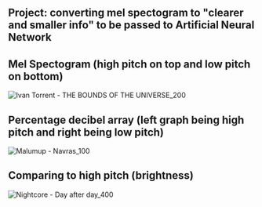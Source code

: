 
## Project: converting mel spectogram to "clearer and smaller info" to be passed to Artificial Neural Network
## Mel Spectogram (high pitch on top and low pitch on bottom)
![Ivan Torrent - THE BOUNDS OF THE UNIVERSE_200](https://user-images.githubusercontent.com/59181775/80721741-dd754d80-8afe-11ea-81c1-1f8cd566c35e.png)



## Percentage decibel array (left graph being high pitch and right being low pitch)
![Malumup - Navras_100](https://user-images.githubusercontent.com/59181775/80723968-8f157e00-8b01-11ea-9cd7-7f7f27274296.png)

## Comparing to high pitch (brightness)
![Nightcore - Day after day_400](https://user-images.githubusercontent.com/59181775/80723726-465dc500-8b01-11ea-81b0-7e13d75c1e5a.png)


